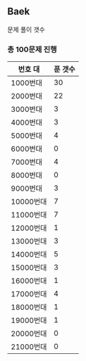 ## Baek

문제 풀이 갯수

### 총 100문제 진행

번호 대 | 푼 갯수
--------- | -------
1000번대 | 30
2000번대 | 22
3000번대 | 3
4000번대 | 3
5000번대 | 4
6000번대 | 0
7000번대 | 4
8000번대 | 0
9000번대 | 3
10000번대 | 7
11000번대 | 7
12000번대 | 1
13000번대 | 3
14000번대 | 5
15000번대 | 3
16000번대 | 1
17000번대 | 4
18000번대 | 1
19000번대 | 1
20000번대 | 0
21000번대 | 0
